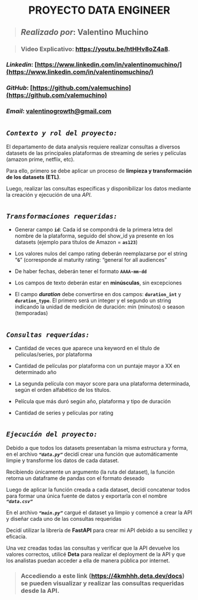 
# <h1 align=center> **PROYECTO DATA ENGINEER** </h1>

>## <p>***Realizado por***: Valentino Muchino <br>

>### **Video Explicativo: https://youtu.be/htHHv8oZ4a8**. <br>

### ***Linkedin***: [https://www.linkedin.com/in/valentinomuchino/](https://www.linkedin.com/in/valentinomuchino/)<br>
### ***GitHub***: [https://github.com/valemuchino](https://github.com/valemuchino)</p>
### ***Email***: valentinogrowth@gmail.com</p>

# <h2 align=left> ***`Contexto y rol del proyecto:`*** </h2>

<p>El departamento de data analysis requiere realizar consultas a diversos datasets de las principales plataformas de streaming de series y películas (amazon prime, netflix, etc).
</p>
<p>Para ello, primero se debe aplicar un proceso de <strong>limpieza y transformación de los datasets (ETL)</strong>.</p>
<p>Luego, realizar las consultas específicas y disponibilizar los datos mediante la creación y ejecución de una <em>API</em>.
</p>

# <h2 align=left> ***`Transformaciones requeridas:`*** </h2>
+ Generar campo **`id`**: Cada id se compondrá de la primera letra del nombre de la plataforma, seguido del show_id ya presente en los datasets (ejemplo para títulos de Amazon = **`as123`**)

+ Los valores nulos del campo rating deberán reemplazarse por el string “**`G`**” (corresponde al maturity rating: “general for all audiences”

+ De haber fechas, deberán tener el formato **`AAAA-mm-dd`**

+ Los campos de texto deberán estar en **minúsculas**, sin excepciones

+ El campo ***duration*** debe convertirse en dos campos: **`duration_int`** y **`duration_type`**. El primero será un integer y el segundo un string indicando la unidad de medición de duración: min (minutos) o season (temporadas)

# <h2 align=left> ***`Consultas requeridas:`*** </h2>
+ Cantidad de veces que aparece una keyword en el título de peliculas/series, por plataforma

+ Cantidad de películas por plataforma con un puntaje mayor a XX en determinado año

+ La segunda película con mayor score para una plataforma determinada, según el orden alfabético de los títulos.

+ Película que más duró según año, plataforma y tipo de duración

+ Cantidad de series y películas por rating

# <h2 align=left> ***`Ejecución del proyecto:`*** </h2>
Debido a que todos los datasets presentaban la misma estructura y forma, en el archivo ***`“data.py”`*** decidí crear una función que automáticamente limpie y transforme los datos de cada dataset.

Recibiendo únicamente un argumento (la ruta del dataset), la función retorna un dataframe de pandas con el formato deseado

Luego de aplicar la función creada a cada dataset, decidí concatenar todos para formar una única fuente de datos y exportarla con el nombre ***`“data.csv”`***

En el archivo ***`“main.py”`*** cargué el dataset ya limpio y comencé a crear la API y diseñar cada uno de las consultas requeridas

Decidí utilizar la librería de **FastAPI** para crear mi API debido a su sencillez y eficacia.

Una vez creadas todas las consultas y verificar que la API devuelve los valores correctos, utilicé **Deta** para realizar el deployment de la API y que los analistas puedan acceder a ella de manera pública por internet.

>### **Accediendo a este link (https://4kmhhh.deta.dev/docs) se pueden visualizar y realizar las consultas requeridas desde la API**.
